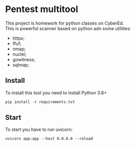 # Pentest multitool  
This project is homework for python classes on CyberEd.  
This is powerful scanner based on python adn some utilities:  
- httpx;  
- ffuf;  
- nmap;  
- nuclei;  
- gowitness;  
- sqlmap;  
## Install  
To install this tool you need to install Python 3.8+  
```python
pip install -r requirements.txt
```
## Start
To start you have to run uvicorn:
```
uvicorn app:app --host 0.0.0.0 --reload
```
